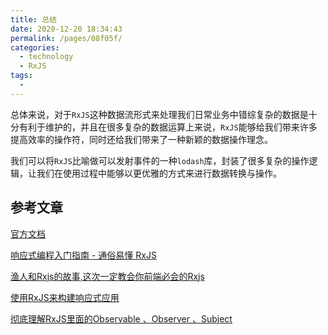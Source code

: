 ```yaml
---
title: 总结
date: 2020-12-20 18:34:43
permalink: /pages/08f05f/
categories:
  - technology
  - RxJS
tags:
  - 
---
```


总体来说，对于`RxJS`这种数据流形式来处理我们日常业务中错综复杂的数据是十分有利于维护的，并且在很多复杂的数据运算上来说，`RxJS`能够给我们带来许多提高效率的操作符，同时还给我们带来了一种新颖的数据操作理念。

我们可以将`RxJS`比喻做可以发射事件的一种`lodash`库，封装了很多复杂的操作逻辑，让我们在使用过程中能够以更优雅的方式来进行数据转换与操作。

## 参考文章


[官方文档](https://cn.rx.js.org/manual/overview.html#h214)

[响应式编程入门指南 - 通俗易懂 RxJS](https://hijiangtao.github.io/2020/01/13/RxJS-Introduction-and-Actions/)

[渔人和Rxjs的故事,这次一定教会你前端必会的Rxjs](https://juejin.cn/post/6844903695327445005)

[使用RxJS来构建响应式应用](https://skyfly.xyz/2017/03/03/Front_End/vendor/UseRxToBuildRactiveApp/)

[彻底理解RxJS里面的Observable 、Observer 、Subject](https://juejin.cn/post/6844904165181751304#heading-5)